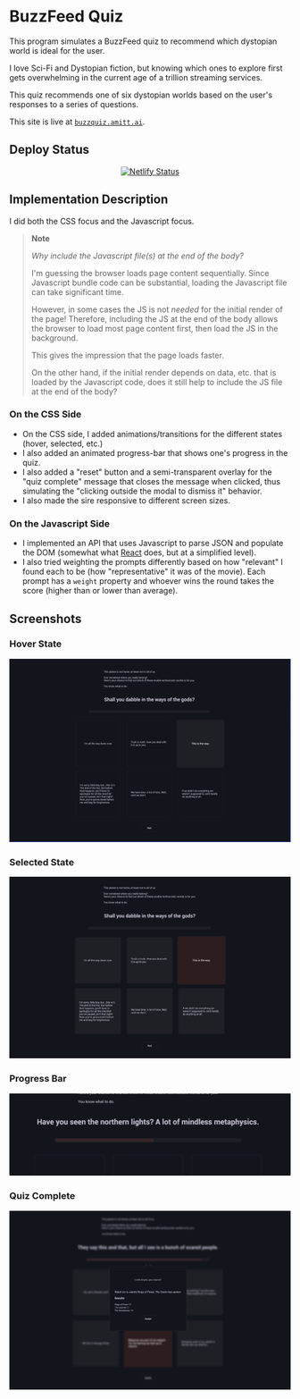 # BuzzFeed Quiz

This program simulates a BuzzFeed quiz to recommend which dystopian world
is ideal for the user.

I love Sci-Fi and Dystopian fiction, but knowing which ones to explore
first gets overwhelming in the current age of a trillion streaming services.

This quiz recommends one of six dystopian worlds based on the user's
responses to a series of questions.

This site is live at [`buzzquiz.amitt.ai`](https://buzzquiz.amitt.ai).

## Deploy Status

<div align="center">

[![Netlify Status](https://api.netlify.com/api/v1/badges/f43ca630-d354-4495-8c12-b721b80e41b5/deploy-status)](https://app.netlify.com/sites/stellular-horse-218921/deploys)

</div>

## Implementation Description

I did both the CSS focus and the Javascript focus.

> **Note**
>
> _Why include the Javascript file(s) at the end of the body?_
>
> I'm guessing the browser loads page content sequentially.
> Since Javascript bundle code can be substantial, loading the Javascript file
> can take significant time.
>
> However, in some cases the JS is not _needed_ for the initial render of the
> page! Therefore, including the JS at the end of the body allows the browser
> to load most page content first, then load the JS in the background.
>
> This gives the impression that the page loads faster.
>
> On the other hand, if the initial render depends on data, etc. that is
> loaded by the Javascript code, does it still help to include the JS file
> at the end of the body?

### On the CSS Side

- On the CSS side, I added animations/transitions for the
  different states (hover, selected, etc.)
- I also added an animated progress-bar that shows one's progress in the quiz.
- I also added a "reset" button and a semi-transparent overlay for the
  "quiz complete" message that closes the message when clicked,
  thus simulating the "clicking outside the modal to dismiss it" behavior.
- I also made the sire responsive to different screen sizes.

### On the Javascript Side

- I implemented an API that uses Javascript
  to parse JSON and populate the DOM
  (somewhat what [React](https://reactjs.org/) does, but at a simplified level).
- I also tried weighting the prompts differently based on how "relevant"
  I found each to be (how "representative" it was of the movie).
  Each prompt has a `weight` property and whoever wins the round
  takes the score (higher than or lower than average).

## Screenshots


### Hover State

![Hover State](assets/images/hover.png)

### Selected State

![Selected State](assets/images/selected.png)

### Progress Bar

![Progress Bar](assets/images/progress-bar.png)

### Quiz Complete

![Quiz Complete](assets/images/quiz-complete.png)
